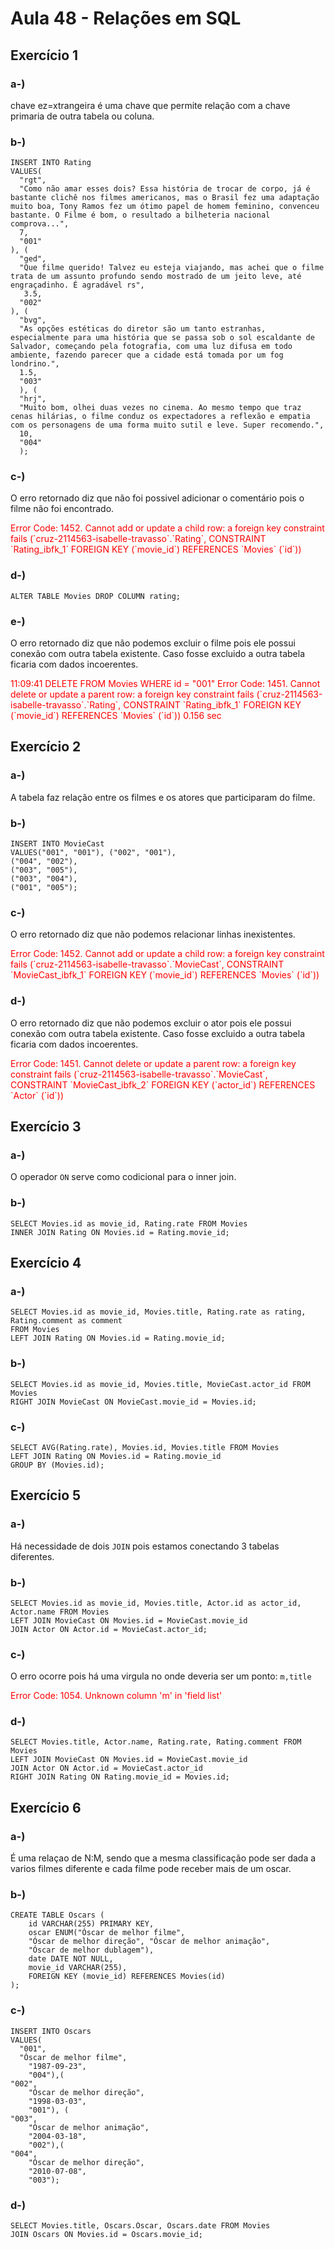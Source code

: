 # Aula 48 - Relações em SQL

## Exercício 1

### **a-)** 
chave ez=xtrangeira é uma chave que permite relação com a chave primaria de outra tabela ou coluna.

### **b-)** 
```
INSERT INTO Rating 
VALUES(
  "rgt", 
  "Como não amar esses dois? Essa história de trocar de corpo, já é bastante clichê nos filmes americanos, mas o Brasil fez uma adaptação muito boa, Tony Ramos fez um ótimo papel de homem feminino, convenceu bastante. O Filme é bom, o resultado a bilheteria nacional comprova...",
  7, 
  "001"
), (
  "ged", 
  "Que filme querido! Talvez eu esteja viajando, mas achei que o filme trata de um assunto profundo sendo mostrado de um jeito leve, até engraçadinho. É agradável rs",
   3.5,
  "002"
), (
  "bvg", 
  "As opções estéticas do diretor são um tanto estranhas, especialmente para uma história que se passa sob o sol escaldante de Salvador, começando pela fotografia, com uma luz difusa em todo ambiente, fazendo parecer que a cidade está tomada por um fog londrino.",
  1.5,
  "003"
  ), (
  "hrj", 
  "Muito bom, olhei duas vezes no cinema. Ao mesmo tempo que traz cenas hilárias, o filme conduz os expectadores a reflexão e empatia com os personagens de uma forma muito sutil e leve. Super recomendo.",
  10,
  "004"
  );
```

### **c-)** 
O erro retornado diz que não foi possivel adicionar o comentário pois o filme não foi encontrado.
<p style="color:red">Error Code: 1452. Cannot add or update a child row: a foreign key constraint fails (`cruz-2114563-isabelle-travasso`.`Rating`, CONSTRAINT `Rating_ibfk_1` FOREIGN KEY (`movie_id`) REFERENCES `Movies` (`id`)) </p>

### **d-)** 
```
ALTER TABLE Movies DROP COLUMN rating;
```

### **e-)**
O erro retornado diz que não podemos excluir o filme pois ele possui conexão com outra tabela existente. Caso fosse excluido a outra tabela ficaria com dados incoerentes.
<p style="color:red">11:09:41	DELETE FROM Movies WHERE id = "001"	Error Code: 1451. Cannot delete or update a parent row: a foreign key constraint fails (`cruz-2114563-isabelle-travasso`.`Rating`, CONSTRAINT `Rating_ibfk_1` FOREIGN KEY (`movie_id`) REFERENCES `Movies` (`id`))	0.156 sec
</p>

## Exercício 2

### **a-)** 
A tabela faz relação entre os filmes e os atores que participaram do filme.

### **b-)**
 ```
 INSERT INTO MovieCast 
VALUES("001", "001"), ("002", "001"),
("004", "002"),
("003", "005"),
("003", "004"),
("001", "005");
```

### **c-)**
O erro retornado diz que não podemos relacionar linhas inexistentes.
<p style="color:red">Error Code: 1452. Cannot add or update a child row: a foreign key constraint fails (`cruz-2114563-isabelle-travasso`.`MovieCast`, CONSTRAINT `MovieCast_ibfk_1` FOREIGN KEY (`movie_id`) REFERENCES `Movies` (`id`))</p>

### **d-)**
O erro retornado diz que não podemos excluir o ator pois ele possui conexão com outra tabela existente. Caso fosse excluido a outra tabela ficaria com dados incoerentes.
<p style="color:red">Error Code: 1451. Cannot delete or update a parent row: a foreign key constraint fails (`cruz-2114563-isabelle-travasso`.`MovieCast`, CONSTRAINT `MovieCast_ibfk_2` FOREIGN KEY (`actor_id`) REFERENCES `Actor` (`id`))</p>

## Exercício 3

### **a-)** 
O operador ``ON`` serve como codicional para o inner join.

### **b-)**
```
SELECT Movies.id as movie_id, Rating.rate FROM Movies
INNER JOIN Rating ON Movies.id = Rating.movie_id;
```

## Exercício 4

### **a-)** 
```
SELECT Movies.id as movie_id, Movies.title, Rating.rate as rating, Rating.comment as comment
FROM Movies 
LEFT JOIN Rating ON Movies.id = Rating.movie_id;
```

### **b-)** 
```
SELECT Movies.id as movie_id, Movies.title, MovieCast.actor_id FROM Movies 
RIGHT JOIN MovieCast ON MovieCast.movie_id = Movies.id;
```

### **c-)** 
```
SELECT AVG(Rating.rate), Movies.id, Movies.title FROM Movies
LEFT JOIN Rating ON Movies.id = Rating.movie_id
GROUP BY (Movies.id);
```

## Exercício 5

### **a-)** 
Há necessidade de dois ``JOIN`` pois estamos conectando 3 tabelas diferentes.

### **b-)** 
```
SELECT Movies.id as movie_id, Movies.title, Actor.id as actor_id, Actor.name FROM Movies
LEFT JOIN MovieCast ON Movies.id = MovieCast.movie_id
JOIN Actor ON Actor.id = MovieCast.actor_id;
```

### **c-)** 
O erro ocorre pois há uma virgula no onde deveria ser um ponto: ``m,title``
<p style="color:red">Error Code: 1054. Unknown column 'm' in 'field list'</p>

### **d-)** 
```
SELECT Movies.title, Actor.name, Rating.rate, Rating.comment FROM Movies
LEFT JOIN MovieCast ON Movies.id = MovieCast.movie_id
JOIN Actor ON Actor.id = MovieCast.actor_id
RIGHT JOIN Rating ON Rating.movie_id = Movies.id;
```

## Exercício 6

### **a-)** 
É uma relaçao de N:M, sendo que a mesma classificação pode ser dada a varios filmes diferente e cada filme pode receber mais de um oscar.

### **b-)**
```
CREATE TABLE Oscars (
	id VARCHAR(255) PRIMARY KEY,
    oscar ENUM("Óscar de melhor filme",  
    "Óscar de melhor direção", "Óscar de melhor animação", 
    "Óscar de melhor dublagem"),
	date DATE NOT NULL,
    movie_id VARCHAR(255),
    FOREIGN KEY (movie_id) REFERENCES Movies(id)
);
```

### **c-)**
```
INSERT INTO Oscars 
VALUES(
  "001",
  "Óscar de melhor filme",
	"1987-09-23",
    "004"),(
"002",
    "Óscar de melhor direção",
	"1998-03-03",
    "001"), (
"003",
    "Óscar de melhor animação", 
	"2004-03-18",
    "002"),(
"004",
    "Óscar de melhor direção",
	"2010-07-08",
    "003");
```

### **d-)**
```
SELECT Movies.title, Oscars.Oscar, Oscars.date FROM Movies
JOIN Oscars ON Movies.id = Oscars.movie_id;
```